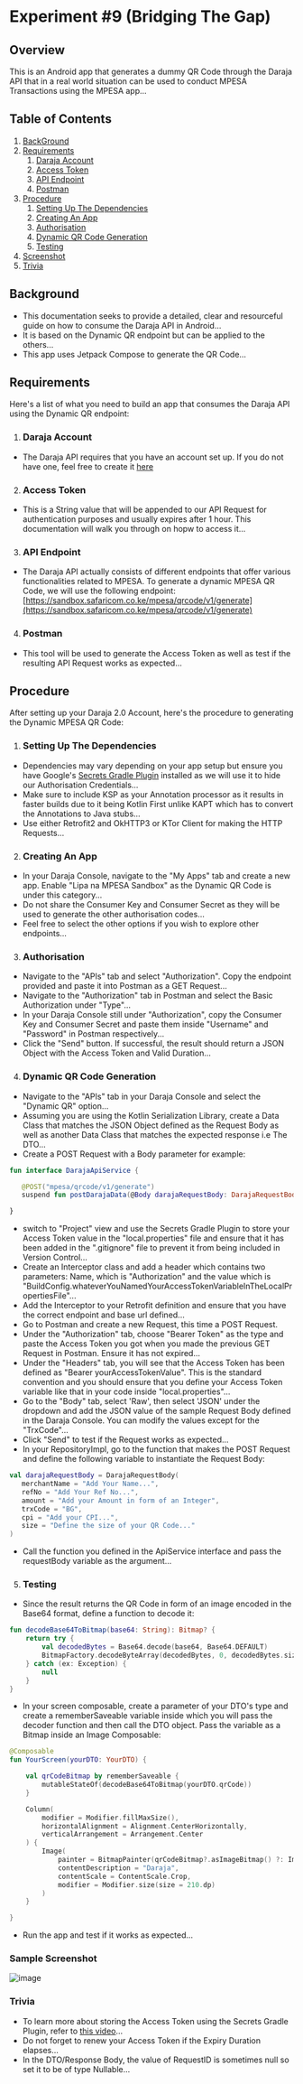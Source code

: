 
# Experiment #9 (Bridging The Gap)

## Overview
This is an Android app that generates a dummy QR Code through the Daraja API that in a real world situation can be used to conduct MPESA Transactions using the MPESA app...

## Table of Contents

1. [BackGround](#Background)
2. [Requirements](#Requirements)
   1. [Daraja Account](#Daraja-Account)
   2. [Access Token](#Access-Token)
   3. [API Endpoint](#API-Endpoint)
   4. [Postman](#Postman)
3. [Procedure](#Procedure)
   1. [Setting Up The Dependencies](#Setting-Up-The-Dependencies)
   2. [Creating An App](#Creating-An-App)
   3. [Authorisation](#Authorisation)
   4. [Dynamic QR Code Generation](#Dynamic-QR-Code-Generation)
   5. [Testing](#Testing)
4. [Screenshot](#Screenshot)
5. [Trivia](#Trivia)

## Background
- This documentation seeks to provide a detailed, clear and resourceful guide on how to consume the Daraja API in Android...
- It is based on the Dynamic QR endpoint but can be applied to the others...
- This app uses Jetpack Compose to generate the QR Code...

## Requirements
Here's a list of what you need to build an app that consumes the Daraja API using the Dynamic QR endpoint:
1. ### Daraja Account
- The Daraja API requires that you have an account set up. If you do not have one, feel free to create it [here](https://developer.safaricom.co.ke/)

2. ### Access Token
- This is a String value that will be appended to our API Request for authentication purposes and usually expires after 1 hour. This documentation will walk you through on hopw to access it...

3. ### API Endpoint
- The Daraja API actually consists of different endpoints that offer various functionalities related to MPESA. To generate a dynamic MPESA QR Code, we will use the following endpoint: [https://sandbox.safaricom.co.ke/mpesa/qrcode/v1/generate](https://sandbox.safaricom.co.ke/mpesa/qrcode/v1/generate)

4. ### Postman
- This tool will be used to generate the Access Token as well as test if the resulting API Request works as expected...

## Procedure
After setting up your Daraja 2.0 Account, here's the procedure to generating the Dynamic MPESA QR Code:

1. ### Setting Up The Dependencies
- Dependencies may vary depending on your app setup but ensure you have Google's [Secrets Gradle Plugin](https://github.com/google/secrets-gradle-plugin) installed as we will use it to hide our Authorisation Credentials...
- Make sure to include KSP as your Annotation processor as it results in faster builds due to it being Kotlin First unlike KAPT which has to convert the Annotations to Java stubs...
- Use either Retrofit2 and OkHTTP3 or KTor Client for making the HTTP Requests...

2. ### Creating An App
- In your Daraja Console, navigate to the "My Apps" tab and create a new app. Enable "Lipa na MPESA Sandbox" as the Dynamic QR Code is under this category...
- Do not share the Consumer Key and Consumer Secret as they will be used to generate the other authorisation codes...
- Feel free to select the other options if you wish to explore other endpoints...

3. ### Authorisation
- Navigate to the "APIs" tab and select "Authorization". Copy the endpoint provided and paste it into Postman as a GET Request...
- Navigate to the "Authorization" tab in Postman and select the Basic Authorization under "Type"...
- In your Daraja Console still under "Authorization", copy the Consumer Key and Consumer Secret and paste them inside "Username" and "Password" in Postman respectively...
- Click the "Send" button. If successful, the result should return a JSON Object with the Access Token and Valid Duration...

4. ### Dynamic QR Code Generation
- Navigate to the "APIs" tab in your Daraja Console and select the "Dynamic QR" option...
- Assuming you are using the Kotlin Serialization Library, create a Data Class that matches the JSON Object defined as the Request Body as well as another Data Class that matches the expected response i.e The DTO...
- Create a POST Request with a Body parameter for example:

```kotlin
fun interface DarajaApiService {

   @POST("mpesa/qrcode/v1/generate")
   suspend fun postDarajaData(@Body darajaRequestBody: DarajaRequestBody): DarajaDTO

}
```
- switch to "Project" view and use the Secrets Gradle Plugin to store your Access Token value in the "local.properties" file and ensure that it has been added in the ".gitignore" file to prevent it from being included in Version Control...
- Create an Interceptor class and add a header which contains two parameters: Name, which is "Authorization" and the value which is "BuildConfig.whateverYouNamedYourAccessTokenVariableInTheLocalPropertiesFile"...
- Add the Interceptor to your Retrofit definition and ensure that you have the correct endpoint and base url defined...
- Go to Postman and create a new Request, this time a POST Request.
- Under the "Authorization" tab, choose "Bearer Token" as the type and paste the Access Token you got when you made the previous GET Request in Postman. Ensure it has not expired...
- Under the "Headers" tab, you will see that the Access Token has been defined as "Bearer yourAccessTokenValue". This is the standard convention and you should ensure that you define your Access Token variable like that in your code inside "local.properties"...
- Go to the "Body" tab, select 'Raw', then select 'JSON' under the dropdown and add the JSON value of the sample Request Body defined in the Daraja Console. You can modify the values except for the "TrxCode"...
- Click "Send" to test if the Request works as expected...
- In your RepositoryImpl, go to the function that makes the POST Request and define the following variable to instantiate the Request Body:

```kotlin
val darajaRequestBody = DarajaRequestBody(
   merchantName = "Add Your Name...",
   refNo = "Add Your Ref No...",
   amount = "Add your Amount in form of an Integer",
   trxCode = "BG",
   cpi = "Add your CPI...",
   size = "Define the size of your QR Code..."
)
```
- Call the function you defined in the ApiService interface and pass the requestBody variable as the argument...

5. ### Testing
- Since the result returns the QR Code in form of an image encoded in the Base64 format, define a function to decode it:

``` kotlin
fun decodeBase64ToBitmap(base64: String): Bitmap? {
    return try {
        val decodedBytes = Base64.decode(base64, Base64.DEFAULT)
        BitmapFactory.decodeByteArray(decodedBytes, 0, decodedBytes.size)
    } catch (ex: Exception) {
        null
    }
}
```

- In your screen composable, create a parameter of your DTO's type and create a rememberSaveable variable inside which you will pass the decoder function and then call the DTO object. Pass the variable as a Bitmap inside an Image Composable:

``` kotlin
@Composable
fun YourScreen(yourDTO: YourDTO) {

    val qrCodeBitmap by rememberSaveable {
        mutableStateOf(decodeBase64ToBitmap(yourDTO.qrCode))
    }

    Column(
        modifier = Modifier.fillMaxSize(),
        horizontalAlignment = Alignment.CenterHorizontally,
        verticalArrangement = Arrangement.Center
    ) {
        Image(
            painter = BitmapPainter(qrCodeBitmap?.asImageBitmap() ?: ImageBitmap(1, 1)),
            contentDescription = "Daraja",
            contentScale = ContentScale.Crop,
            modifier = Modifier.size(size = 210.dp)
        )
    }

}
```
- Run the app and test if it works as expected...

### Sample Screenshot
![image](https://github.com/emmanuelmuturia/BridgingTheGap/assets/55001497/550f6069-8917-411a-8314-672a381cfe38)

### Trivia
- To learn more about storing the Access Token using the Secrets Gradle Plugin, refer to [this video](https://youtu.be/X8lYNW_Or2o?si=dB0nLrMPy19eDNKz)...
- Do not forget to renew your Access Token if the Expiry Duration elapses...
- In the DTO/Response Body, the value of RequestID is sometimes null so set it to be of type Nullable...